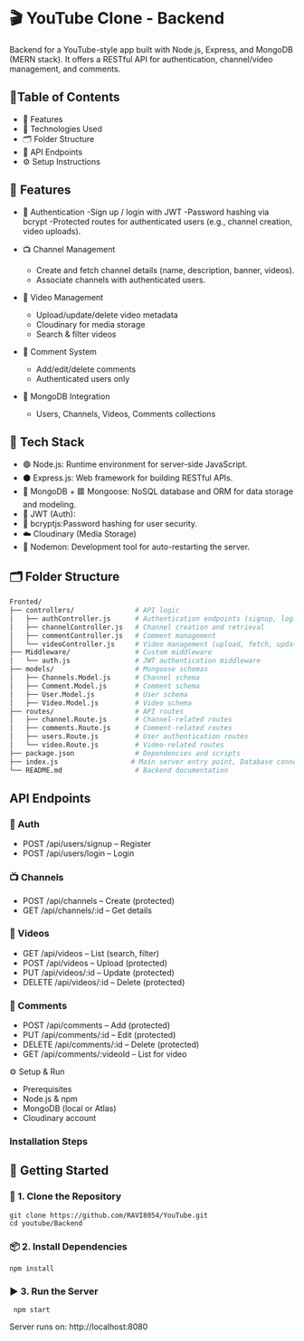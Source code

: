 # 🎬 YouTube Clone - Backend
Backend for a YouTube-style app built with Node.js, Express, and MongoDB (MERN stack). It offers a RESTful API for authentication, channel/video management, and comments.

## 🧩Table of Contents

- 🚀 Features
- 🧰 Technologies Used
- 🗂️ Folder Structure
- 🔗 API Endpoints
- ⚙️ Setup Instructions

## 🚀 Features
- 🔐 Authentication
 -Sign up / login with JWT
 -Password hashing via bcrypt
 -Protected routes for authenticated users (e.g., channel creation, video uploads).

- 📺 Channel Management
  - Create and fetch channel details (name, description, banner, videos).
  - Associate channels with authenticated users.

- 🎥 Video Management
  - Upload/update/delete video metadata
  - Cloudinary for media storage
  - Search & filter videos

- 💬 Comment System
  - Add/edit/delete comments
  - Authenticated users only

- 🍃 MongoDB Integration
  - Users, Channels, Videos, Comments collections

## 🧰 Tech Stack
- 🟢 Node.js: Runtime environment for server-side JavaScript.
- ⚫ Express.js: Web framework for building RESTful APIs.
- 🍃 MongoDB + 🟥 Mongoose: NoSQL database and ORM for data storage and modeling.
- 🔐 JWT (Auth):
- 🔑 bcryptjs:Password hashing for user security.
- ☁️ Cloudinary (Media Storage)
- 🔁 Nodemon: Development tool for auto-restarting the server.

## 🗂️ Folder Structure

```bash
Fronted/
├── controllers/               # API logic
│   ├── authController.js      # Authentication endpoints (signup, login)
│   ├── channelController.js   # Channel creation and retrieval
│   ├── commentController.js   # Comment management
│   └── videoController.js     # Video management (upload, fetch, update, delete)
├── Middleware/                # Custom middleware
│   └── auth.js                # JWT authentication middleware
├── models/                    # Mongoose schemas
│   ├── Channels.Model.js      # Channel schema
│   ├── Comment.Model.js       # Comment schema
│   ├── User.Model.js          # User schema
│   ├── Video.Model.js         # Video schema
├── routes/                    # API routes
│   ├── channel.Route.js       # Channel-related routes
│   ├── comments.Route.js      # Comment-related routes
│   ├── users.Route.js         # User authentication routes
│   └── video.Route.js         # Video-related routes
├── package.json               # Dependencies and scripts
├── index.js                  # Main server entry point, Database connection
└── README.md                  # Backend documentation
```

## API Endpoints
### 🔐 Auth
 - POST /api/users/signup – Register
 - POST /api/users/login – Login
### 📺 Channels
 - POST /api/channels – Create (protected)
 - GET /api/channels/:id – Get details
### 🎥 Videos
 - GET /api/videos – List (search, filter)
 - POST /api/videos – Upload (protected)
 - PUT /api/videos/:id – Update (protected)
 - DELETE /api/videos/:id – Delete (protected)
### 💬 Comments
 - POST /api/comments – Add (protected)
 - PUT /api/comments/:id – Edit (protected)
 - DELETE /api/comments/:id – Delete (protected)
 - GET /api/comments/:videoId – List for video

⚙️ Setup & Run
 - Prerequisites
 - Node.js & npm
 - MongoDB (local or Atlas)
 - Cloudinary account

### Installation Steps
## 🚀 Getting Started

### 🔽 1. Clone the Repository

```
git clone https://github.com/RAVI8054/YouTube.git
cd youtube/Backend
```

### 📦 2. Install Dependencies
```
npm install
```
 ### ▶️ 3. Run the Server
 ```
  npm start
  ```
  Server runs on: http://localhost:8080

